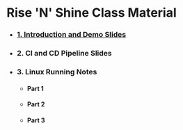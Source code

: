 # **Rise 'N' Shine** Class Material

- ### [1. Introduction and Demo Slides]()

- ### 2. CI and CD Pipeline Slides

- ### 3. Linux Running Notes

    - #### Part 1 
    - #### Part 2
    - #### Part 3

